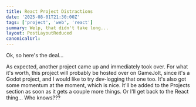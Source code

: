 ```yaml
---
title: React Project Distractions
date: '2025-08-01T21:30:00Z'
tags: ['project', 'web', 'react']
summary: Welp, that didn't take long...
layout: PostLayoutReduced
canonicalUrl:
---
```


Ok, so here's the deal...

As expected, another project came up and immediately took over. For what it's worth, this project will probably be
hosted over on GameJolt, since it's a Godot project, and I would like to try dev-logging that one too. It's also got
some momentum at the moment, which is nice. It'll be added to the Projects section as soon as it gets a couple more
things. Or I'll get back to the React thing... Who knows???
